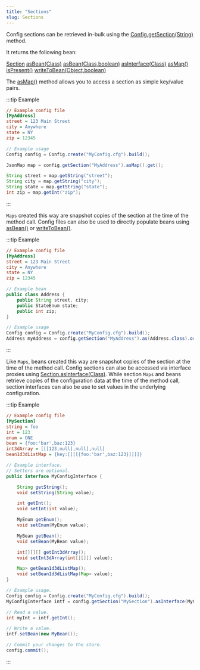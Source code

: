 ```yaml
---
title: "Sections"
slug: Sections
---
```


Config sections can be retrieved in-bulk using the <a href="/site/apidocs/org/apache/juneau/config/Config.html#getSection(java.lang.String)" target="_blank">Config.getSection(String)</a> method.

It returns the following bean:

<tree>
<node-0><javac-class><a href="/site/apidocs/org/apache/juneau/config/Section.html" target="_blank">Section</a></javac-class> <javac-method><a href="/site/apidocs/org/apache/juneau/config/Section.html#asBean(java.lang.Class)" target="_blank">asBean(Class)</a></javac-method> <javac-method><a href="/site/apidocs/org/apache/juneau/config/Section.html#asBean(java.lang.Class)" target="_blank">asBean(Class,boolean)</a></javac-method> <javac-method><a href="/site/apidocs/org/apache/juneau/config/Section.html#asInterface(java.lang.Class)" target="_blank">asInterface(Class)</a></javac-method> <javac-method><a href="/site/apidocs/org/apache/juneau/config/Section.html#asMap()" target="_blank">asMap()</a></javac-method> <javac-method><a href="/site/apidocs/org/apache/juneau/config/Section.html#isPresent()" target="_blank">isPresent()</a></javac-method> <javac-method><a href="/site/apidocs/org/apache/juneau/config/Section.html#writeToBean(java.lang.Object,boolean)" target="_blank">writeToBean(Object,boolean)</a></javac-method></node-0>
</tree>

The <a href="/site/apidocs/org/apache/juneau/config/Section.html#asMap()" target="_blank">asMap()</a> method allows you to access a section as
simple key/value pairs.

:::tip Example
```ini
// Example config file
[MyAddress]
street = 123 Main Street
city = Anywhere
state = NY
zip = 12345
```

```java
// Example usage
Config config = Config.create("MyConfig.cfg").build();

JsonMap map = config.getSection("MyAddress").asMap().get();

String street = map.getString("street");
String city = map.getString("city");
String state = map.getString("state");
int zip = map.getInt("zip");
```
:::

`Maps` created this way are snapshot copies of the section at the time of the method call.
Config files can also be used to directly populate beans using <a href="/site/apidocs/org/apache/juneau/config/Section.html#asBean(java.lang.Class)" target="_blank">asBean()</a> or <a href="/site/apidocs/org/apache/juneau/config/Section.html#writeToBean(java.lang.Object,boolean)" target="_blank">writeToBean()</a>.

:::tip Example
```ini
// Example config file
[MyAddress]
street = 123 Main Street
city = Anywhere
state = NY
zip = 12345
```

```java
// Example bean
public class Address {
    public String street, city;
    public StateEnum state;
    public int zip;
}

// Example usage
Config config = Config.create("MyConfig.cfg").build();
Address myAddress = config.getSection("MyAddress").as(Address.class).orElse(null);
```
:::

Like `Maps`, beans created this way are snapshot copies of the section at the time of the method call.
Config sections can also be accessed via interface proxies using <a href="/site/apidocs/org/apache/juneau/config/Section.html#asInterface(java.lang.Class)" target="_blank">Section.asInterface(Class)</a>.
While section `Maps` and beans retrieve copies of the configuration data at the time of the method call, section
interfaces can also be use to set values in the underlying configuration.

:::tip Example
```ini
// Example config file
[MySection]
string = foo
int = 123
enum = ONE
bean = {foo:'bar',baz:123}
int3dArray = [[[123,null],null],null]
bean1d3dListMap = {key:[[[[{foo:'bar',baz:123}]]]]}
```

```java
// Example interface.
// Setters are optional.
public interface MyConfigInterface {

    String getString();
    void setString(String value);

    int getInt();
    void setInt(int value);

    MyEnum getEnum();
    void setEnum(MyEnum value);

    MyBean getBean();
    void setBean(MyBean value);

    int[][][] getInt3dArray();
    void setInt3dArray(int[][][] value);

    Map> getBean1d3dListMap();
    void setBean1d3dListMap(Map> value);
}

// Example usage.
Config config = Config.create("MyConfig.cfg").build();
MyConfigInterface intf = config.getSection("MySection").asInterface(MyConfigInterface.class).get();

// Read a value.
int myInt = intf.getInt();

// Write a value.
intf.setBean(new MyBean());

// Commit your changes to the store.
config.commit();
```
:::